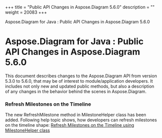 +++
title = "Public API Changes in Aspose.Diagram 5.6.0" 
description = "" 
weight = 20083 
+++

Aspose.Diagram for Java : Public API Changes in Aspose.Diagram 5.6.0  

# Aspose.Diagram for Java : Public API Changes in Aspose.Diagram 5.6.0


This document describes changes to the Aspose.Diagram API from version 5.3.0 to 5.6.0, that may be of interest to module/application developers. It includes not only new and updated public methods, but also a description of any changes in the behavior behind the scenes in Aspose.Diagram. 

### Refresh Milestones on the Timeline

The new RefreshMilestone method in MilestoneHelper class has been added. Following help topic shows, how developers can refresh milestones on the timeline shape: [Refresh Milestones on the Timeline using MilestoneHelper class](/pages/createpage.action?spaceKey=diagramjava&title=Refresh+Milestones+on+the+Timeline+in+Visio&linkCreation=true&fromPageId=18612585)


